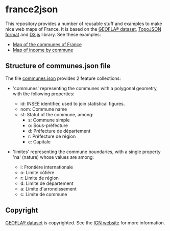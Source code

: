 # france2json

This repository provides a number of reusable stuff and examples to make nice web maps of France. It is based on the <a href="http://professionnels.ign.fr/geofla" target="_blank">GEOFLA® dataset</a>, <a href="https://github.com/mbostock/topojson/wiki" target="_blank">TopoJSON format</a> and <a href="https://d3js.org/" target="_blank">D3.js</a> library. See these examples:
- <a href="http://jgaffuri.github.io/france2json/overview.html">Map of the communes of France</a>
- <a href="http://jgaffuri.github.io/france2json/revenues_map.html">Map of income by commune</a>

## Structure of communes.json file

The file <a href="/json">communes.json</a> provides 2 feature collections:

- 'communes' representing the communes with a polygonal geometry, with the following properties:
  - id: INSEE identifier, used to join statistical figures.
  - nom: Commune name
  - st: Statut of the commune, among:
    - s: Commune simple
    - o: Sous-préfecture
    - d: Préfecture de département
    - r: Préfecture de région
    - c: Capitale

- 'limites' representing the commune boundaries, with a single property 'na' (nature) whose values are among:
  - i: Frontière internationale
  - o: Limite côtière
  - r: Limite de région
  - d: Limite de département
  - a: Limite d'arrondissement
  - c: Limite de commune

## Copyright

<a href="http://professionnels.ign.fr/geofla" target="_blank">GEOFLA® dataset</a> is copyrighted. See the <a href="http://professionnels.ign.fr/geofla" target="_blank">IGN website</a> for more information.
